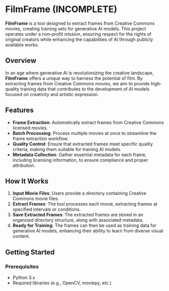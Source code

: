 # FilmFrame (INCOMPLETE)

**FilmFrame** is a tool designed to extract frames from Creative Commons movies, creating training sets for generative AI models. This project operates under a non-profit mission, ensuring respect for the rights of original creators while enhancing the capabilities of AI through publicly available works.

## Overview

In an age where generative AI is revolutionizing the creative landscape, **FilmFrame** offers a unique way to harness the potential of film. By extracting frames from Creative Commons movies, we aim to provide high-quality training data that contributes to the development of AI models focused on creativity and artistic expression.

## Features

- **Frame Extraction**: Automatically extract frames from Creative Commons licensed movies.
- **Batch Processing**: Process multiple movies at once to streamline the frame extraction workflow.
- **Quality Control**: Ensure that extracted frames meet specific quality criteria, making them suitable for training AI models.
- **Metadata Collection**: Gather essential metadata for each frame, including licensing information, to ensure compliance and proper attribution.

## How It Works

1. **Input Movie Files**: Users provide a directory containing Creative Commons movie files.
2. **Extract Frames**: The tool processes each movie, extracting frames at specified intervals or conditions.
3. **Save Extracted Frames**: The extracted frames are stored in an organized directory structure, along with associated metadata.
4. **Ready for Training**: The frames can then be used as training data for generative AI models, enhancing their ability to learn from diverse visual content.

## Getting Started

### Prerequisites

- Python 3.x
- Required libraries (e.g., OpenCV, moviepy, etc.)
